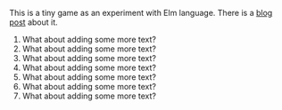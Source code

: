 This is a tiny game as an experiment with Elm language. There is a [blog post](https://ihar.me/elm/2017/10/05/building-eloquence-game-in-elm/) about it.

1. What about adding some more text?
2. What about adding some more text?
3. What about adding some more text?
5. What about adding some more text?
6. What about adding some more text?
7. What about adding some more text?
8. What about adding some more text?
